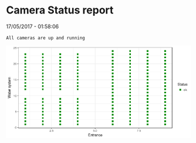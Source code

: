 Camera Status report
================
17/05/2017 - 01:58:06

    All cameras are up and running

![](camreport_files/figure-markdown_github/unnamed-chunk-2-1.png)
